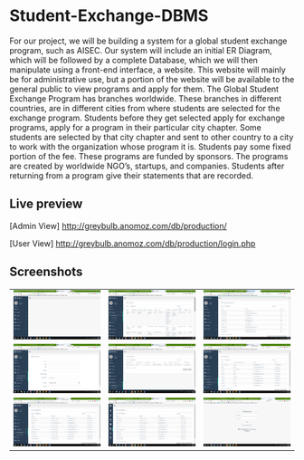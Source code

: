 # Student-Exchange-DBMS
For our project, we will be building a system for a global student exchange program, such as AISEC. Our system will include an initial ER Diagram, which will be followed by a complete Database, which we will then manipulate using a front-end interface, a website. This website will mainly be for administrative use, but a portion of the website will be available to the general public to view programs and apply for them.
The Global Student Exchange Program has branches worldwide. These branches in different countries, are in different cities from where students are selected for the exchange program. Students before they get selected apply for exchange programs, apply for a program in their particular city chapter. Some students are selected by that city chapter and sent to other country to a city to work with the organization whose program it is. Students pay some fixed portion of the fee. These programs are funded by sponsors. The programs are created by worldwide NGO’s, startups, and companies. Students after returning from a program give their statements that are recorded.

## Live preview

[Admin View] http://greybulb.anomoz.com/db/production/

[User View] http://greybulb.anomoz.com/db/production/login.php

## Screenshots


<table>
  <tbody>
    <tr>
      <!-- Video 1 -->
      <td align="center">
          <img width="290" alt="Simply Notify" src="/screenshots/Screenshot%20(1048).png">
          <br>
      </td>
      <!-- Video 2 -->
      <td align="center">
          <img width="290" alt="Simply Notify" src="/screenshots/Screenshot%20(1049).png">
          <br>
      </td>
      <!-- Video 3 -->
      <td align="center">
          <img width="290" alt="Simply Notify" src="/screenshots/Screenshot%20(1050).png">
          <br>
      </td>
    </tr>
    <tr>
      <!-- Video 4 -->
      <td align="center">
          <img width="290" alt="Simply Notify" src="/screenshots/Screenshot%20(1051).png">
          <br>
      </td>
      <!-- Video 5 -->
      <td align="center">
          <img width="290" alt="Simply Notify" src="/screenshots/Screenshot%20(1052).png">
          <br>
      </td>
      <td align="center">
          <img width="290" alt="Simply Notify" src="/screenshots/Screenshot%20(1053).png">
          <br>
      </td>
      <!-- Video 6 -->
      <tr>
      <td align="center">
          <img width="290" alt="Simply Notify" src="/screenshots/Screenshot%20(1054).png">
          <br>
      </td>
        <td align="center">
          <img width="290" alt="Simply Notify" src="/screenshots/Screenshot%20(1055).png">
          <br>
      </td>
        <td align="center">
          <img width="290" alt="Simply Notify" src="/screenshots/Screenshot%20(1056).png">
          <br>
      </td>
    </tr>
  </tbody>
</table>




